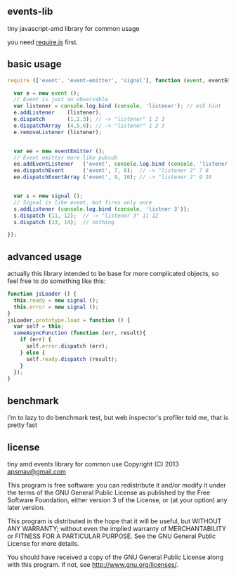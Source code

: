 events-lib
----------

tiny javascript-amd library for common usage

you need [require.js](http://requirejs.org/) first.

basic usage
-----------

```javascript
require (['event', 'event-emitter', 'signal'], function (event, eventEmitter, signal) {

  var e = new event ();
  // Event is just an observable
  var listener = console.log.bind (console, 'listener'); // es5 hint
  e.addListener    (listener);
  e.dispatch       (1,2,3); // -> "listener" 1 2 3
  e.dispatchArray  (4,5,6); // -> "listener" 1 2 3
  e.removeListener (listener);


  var ee = new eventEmitter ();
  // Event emitter more like pubsub
  ee.addEventListener   ('event', console.log.bind (console, 'listener 2'));
  ee.dispatchEvent      ('event', 7, 8);  // -> "listener 2" 7 8
  ee.dispatchEventArray ('event', 9, 10); // -> "listener 2" 9 10


  var s = new signal ();
  // Signal is like event, but fires only once
  s.addListener (console.log.bind (console, 'listner 3'));
  s.dispatch (11, 12);  // -> "listener 3" 11 12
  s.dispatch (13, 14);  // nothing  

});
```

advanced usage
--------------

actually this library intended to be base for more complicated objects, so feel free to do something like this:

```javascript
function jsLoader () {
  this.ready = new signal ();
  this.error = new signal ();
}
jsLoader.prototype.load = function () {
  var self = this;
  someAsyncFunction (function (err, result){
    if (err) {
      self.error.dispatch (err);
    } else {
      self.ready.dispatch (result);
    }
  });
}
```

benchmark
---------

i'm to lazy to do benchmark test, but web inspector's profiler told me, that is pretty fast

license
-------
tiny amd events library for common use
Copyright (C) 2013  apsmav@gmail.com

This program is free software: you can redistribute it and/or modify
it under the terms of the GNU General Public License as published by
the Free Software Foundation, either version 3 of the License, or
(at your option) any later version.

This program is distributed in the hope that it will be useful,
but WITHOUT ANY WARRANTY; without even the implied warranty of
MERCHANTABILITY or FITNESS FOR A PARTICULAR PURPOSE.  See the
GNU General Public License for more details.

You should have received a copy of the GNU General Public License
along with this program.  If not, see <http://www.gnu.org/licenses/>.
